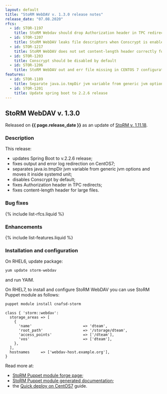 ```yaml
---
layout: default
title: "StoRM WebDAV v. 1.3.0 release notes"
release_date: "07.08.2020"
rfcs:
  - id: STOR-1197
    title: StoRM Webdav should drop Authorization header in TPC redirects
  - id: STOR-1207
    title: StoRM WebDAV leaks file descriptors when Conscrypt is enabled
  - id: STOR-1217
    title: StoRM WebDAV does not set content-length header correctly for large files
  - id: STOR-1203
    title: Conscrypt should be disabled by default
  - id: STOR-1206
    title: StoRM WebDAV out and err file missing in CENTOS 7 configuration
features:
  - id: STOR-1189
    title: Separate java.io.tmpDir jvm variable from generic jvm options and move it inside systemd unit
  - id: STOR-1201
    title: Update spring boot to 2.2.6 release
---
```


## StoRM WebDAV v. 1.3.0

Released on **{{ page.release_date }}** as an update of [StoRM v. 1.11.18][release-notes].

### Description

This release:

- updates Spring Boot to v.2.2.6 release;
- fixes output and error log redirection on CentOS7;
- separates java.io.tmpDir jvm variable from generic jvm options and moves it inside systemd unit;
- disables Conscrypt by default;
- fixes Authorization header in TPC redirects;
- fixes content-length header for large files.

### Bug fixes

{% include list-rfcs.liquid %}

### Enhancements

{% include list-features.liquid %}

### Installation and configuration

On RHEL6, update package:

```bash
yum update storm-webdav
```

and run YAIM.

On RHEL7, to install and configure StoRM WebDAV you can use StoRM Puppet module as follows:

```bash
puppet module install cnafsd-storm
```

```puppet
class { 'storm::webdav':
  storage_areas => [
    {
      'name'                       => 'dteam',
      'root_path'                  => '/storage/dteam',
      'access_points'              => ['/dteam'],
      'vos'                        => ['dteam'],
    },
  ],
  hostnames     => ['webdav-host.example.org'],
}
```

Read more at:
* [StoRM Puppet module forge page][stormpuppetmodule];
* [StoRM Puppet module generated documentation][stormpuppetmoduledoc];
* the [Quick deploy on CentOS7][quickdeploy] guide.

[stormpuppetmodule]: https://forge.puppet.com/cnafsd/storm
[stormpuppetmoduledoc]: https://italiangrid.github.io/storm-puppet-module/
[quickdeploy]: {{site.baseurl}}/documentation/how-to/basic-storm-standalone-configuration-centos7/1.11.18/

[release-notes]: {{site.baseurl}}/release-notes/StoRM-v1.11.18.html
[storm-sysadmin-guide]: {{site.baseurl}}/documentation/sysadmin-guide/1.11.18
[dav-guide]: {{site.baseurl}}/documentation/sysadmin-guide/1.11.18/storm-webdav-guide.html

